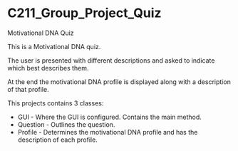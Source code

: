 # C211_Group_Project_Quiz
Motivational DNA Quiz

This is a Motivational DNA quiz.

The user is presented with different descriptions and asked to indicate which best describes them.

At the end the motivational DNA profile is displayed along with a description of that profile.

This projects contains 3 classes: 

- GUI - Where the GUI is configured. Contains the main method.
- Question - Outlines the question.
- Profile - Determines the motivational DNA profile and has the description of each profile.

